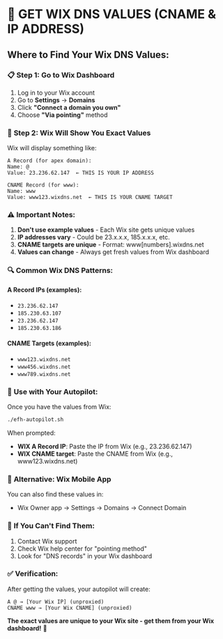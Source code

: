 # 🎨 GET WIX DNS VALUES (CNAME & IP ADDRESS)

## Where to Find Your Wix DNS Values:

### 📋 **Step 1: Go to Wix Dashboard**
1. Log in to your Wix account
2. Go to **Settings** → **Domains**
3. Click **"Connect a domain you own"**
4. Choose **"Via pointing"** method

### 📝 **Step 2: Wix Will Show You Exact Values**

Wix will display something like:

```
A Record (for apex domain):
Name: @
Value: 23.236.62.147  ← THIS IS YOUR IP ADDRESS

CNAME Record (for www):
Name: www
Value: www123.wixdns.net  ← THIS IS YOUR CNAME TARGET
```

### ⚠️ **Important Notes:**

1. **Don't use example values** - Each Wix site gets unique values
2. **IP addresses vary** - Could be 23.x.x.x, 185.x.x.x, etc.
3. **CNAME targets are unique** - Format: www[numbers].wixdns.net
4. **Values can change** - Always get fresh values from Wix dashboard

### 🔍 **Common Wix DNS Patterns:**

#### A Record IPs (examples):
- `23.236.62.147`
- `185.230.63.107` 
- `23.236.62.147`
- `185.230.63.186`

#### CNAME Targets (examples):
- `www123.wixdns.net`
- `www456.wixdns.net`
- `www789.wixdns.net`

### 🚀 **Use with Your Autopilot:**

Once you have the values from Wix:

```bash
./efh-autopilot.sh
```

When prompted:
- **WIX A Record IP**: Paste the IP from Wix (e.g., 23.236.62.147)
- **WIX CNAME target**: Paste the CNAME from Wix (e.g., www123.wixdns.net)

### 📱 **Alternative: Wix Mobile App**
You can also find these values in:
- Wix Owner app → Settings → Domains → Connect Domain

### 🔧 **If You Can't Find Them:**
1. Contact Wix support
2. Check Wix help center for "pointing method"
3. Look for "DNS records" in your Wix dashboard

### ✅ **Verification:**
After getting the values, your autopilot will create:
```
A @ → [Your Wix IP] (unproxied)
CNAME www → [Your Wix CNAME] (unproxied)
```

**The exact values are unique to your Wix site - get them from your Wix dashboard!** 🎯